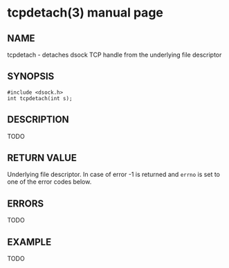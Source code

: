 # tcpdetach(3) manual page

## NAME

tcpdetach - detaches dsock TCP handle from the underlying file descriptor

## SYNOPSIS

```
#include <dsock.h>
int tcpdetach(int s);
```

## DESCRIPTION

TODO

## RETURN VALUE

Underlying file descriptor. In case of error -1 is returned and `errno` is set to one of the error codes below.

## ERRORS

TODO

## EXAMPLE

TODO


